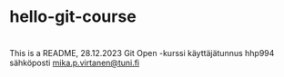 ﻿# hello-git-course
#
This is a README, 28.12.2023
Git Open -kurssi
käyttäjätunnus hhp994
sähköposti mika.p.virtanen@tuni.fi
